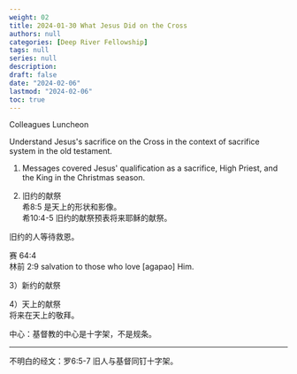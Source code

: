 ```yaml
---
weight: 02
title: 2024-01-30 What Jesus Did on the Cross
authors: null
categories: [Deep River Fellowship]
tags: null
series: null
description: 
draft: false
date: "2024-02-06"
lastmod: "2024-02-06"
toc: true
---
```


Colleagues Luncheon

<!--more-->

Understand Jesus's sacrifice on the Cross in the context of sacrifice system in the old testament.

1) Messages covered Jesus' qualification as a sacrifice, High Priest, and the King in the Christmas season.

2) 旧约的献祭  
希8:5 是天上的形状和影像。  
希10:4-5 旧约的献祭预表将来耶稣的献祭。  

旧约的人等待救恩。

赛 64:4  
林前 2:9 salvation to those who love [agapao] Him.

3）新约的献祭

4）天上的献祭  
将来在天上的敬拜。

中心：基督教的中心是十字架，不是规条。

<hr>
不明白的经文：罗6:5-7 旧人与基督同钉十字架。